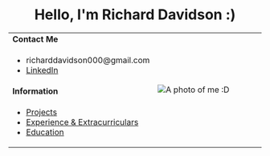 <h1 align="center">Hello, I'm Richard Davidson :)</h1>

<table align="center">
  <tbody>
    <tr>
      <td><b>Contact Me</b></td>
      <td width="50%" rowspan=4>
        <img alt="A photo of me :D" src="./assets/me.png"/>
      </td>
    </tr>
    <tr>
      <td>
        <ul>
          <li>richarddavidson000@gmail.com</li>
          <li><a href="https://www.linkedin.com/in/richard-davidson-2a1126246/">LinkedIn</a></li>
        </ul>
      </td>
    </tr>
    <tr><td><b>Information</b></td></tr>
    <tr>
      <td>
        <ul>
          <li> <a href="./pages/projects.md">Projects</a></li>
          <li> <a href="./pages/experience.md">Experience & Extracurriculars</a></li>
          <li> <a href="./pages/education.md">Education</a></li>
        </ul>
      </td>
    </tr>
  </tbody>
</table>
